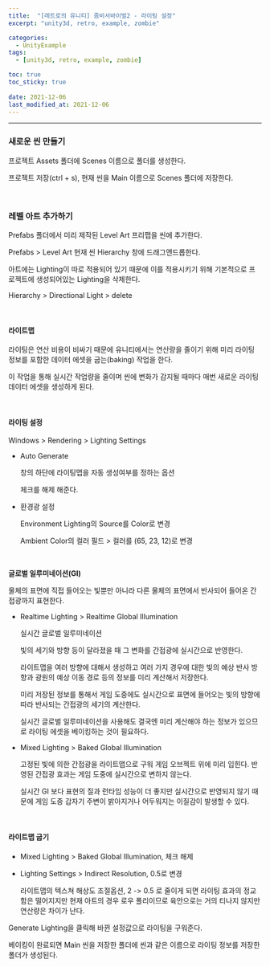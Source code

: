 ```yaml
---
title:  "[레트로의 유니티] 좀비서바이벌2 - 라이팅 설정"
excerpt: "unity3d, retro, example, zombie"

categories:
  - UnityExample
tags:
  - [unity3d, retro, example, zombie]

toc: true
toc_sticky: true
 
date: 2021-12-06 
last_modified_at: 2021-12-06
---  
```


***

### 새로운 씬 만들기  

프로젝트 Assets 폴더에 Scenes 이름으로 폴더를 생성한다.  

프로젝트 저장(ctrl + s), 현재 씬을 Main 이름으로 Scenes 폴더에 저장한다.  

<br> 

### 레벨 아트 추가하기  

Prefabs 폴더에서 미리 제작된 Level Art 프리팹을 씬에 추가한다.  

Prefabs > Level Art 현재 씬 Hierarchy 창에 드래그앤드롭한다.  

아트에는 Lighting이 따로 적용되어 있기 때문에 이를 적용시키기 위해 기본적으로 프로젝트에 생성되어있는 Lighting을 삭제한다.  

Hierarchy > Directional Light > delete  

<br>

#### 라이트맵  

라이팅은 연산 비용이 비싸기 때문에 유니티에서는 연산량을 줄이기 위해 미리 라이팅 정보를 포함한 데이터 에셋을 굽는(baking) 작업을 한다.  

이 작업을 통해 실시간 작업량을 줄이며 씬에 변화가 감지될 때마다 매번 새로운 라이팅 데이터 에셋을 생성하게 된다.  

<br>

#### 라이팅 설정  

Windows > Rendering > Lighting Settings  

* Auto Generate

  창의 하단에 라이팅맵을 자동 생성여부를 정하는 옵션  

  체크를 해제 해준다.  

* 환경광 설정  

  Environment Lighting의 Source를 Color로 변경  

  Ambient Color의 컬러 필드 > 컬러를 (65, 23, 12)로 변경  

<br>

**글로벌 일루미네이션(GI)**   

물체의 표면에 직접 들어오는 빛뿐만 아니라 다른 물체의 표면에서 반사되어 들어온 간접광까지 표현한다.  

* Realtime Lighting > Realtime Global Illumination

  실시간 글로벌 일루미네이션

  빛의 세기와 방향 등이 달라졌을 때 그 변화를 간접광에 실시간으로 반영한다.  

  라이트맵을 여러 방향에 대해서 생성하고 여러 가지 경우에 대한 빛의 예상 반사 방향과 광원의 예상 이동 경로 등의 정보를 미리 계산해서 저장한다.  

  미리 저장된 정보를 통해서 게임 도중에도 실시간으로 표면에 들어오는 빛의 방향에 따라 반사되는 간접광의 세기의 계산한다.  

  실시간 글로벌 일루미네이션을 사용해도 결국엔 미리 계산해야 하는 정보가 있으므로 라이팅 에셋을 베이킹하는 것이 필요하다.  

* Mixed Lighting > Baked Global Illumination  

  고정된 빛에 의한 간접광을 라이트맵으로 구워 게임 오브젝트 위에 미리 입힌다. 반영된 간접광 효과는 게임 도중에 실시간으로 변하지 않는다.  

  실시간 GI 보다 표현의 질과 런타임 성능이 더 좋지만 실시간으로 반영되지 않기 때문에 게임 도중 갑자기 주변이 밝아지거나 어두워지는 이질감이 발생할 수 있다.  

<br>

#### 라이트맵 굽기  

* Mixed Lighting > Baked Global Illumination, 체크 해제

* Lighting Settings > Indirect Resolution, 0.5로 변경  

  라이트맵의 텍스쳐 해상도 조절옵션, 2 -> 0.5 로 줄이게 되면 라이팅 효과의 정교함은 떨어지지만 현재 아트의 경우 로우 폴리이므로 육안으로는 거의 티나지 않지만 연산량은 차이가 난다.  

Generate Lighting을 클릭해 바뀐 설정값으로 라이팅을 구워준다.

베이킹이 완료되면 Main 씬을 저장한 폴더에 씬과 같은 이름으로 라이팅 정보를 저장한 폴더가 생성된다.  


